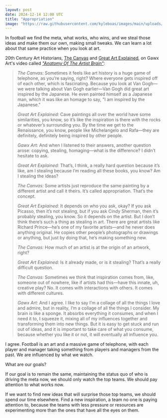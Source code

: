 ```yaml
---
layout: post
date: 2024-12-14 12:00 UTC
title: "Appropriation"
image: "https://raw.githubusercontent.com/kyleboas/images/main/uploads/2024/12/13/Image-13Dec2024_15:54:28.png"
---
```


In football we find the meta, what works, who wins, and we steal those ideas and make them our own, making small tweaks. We can learn a lot about that same practice when you look at art.

<!---more--->

20th Century Art Historians, [The Canvas](https://youtube.com/@thecanvasarthistory?si=tvB0OKjsZ6iqAeVm) and [Great Art Explained](https://youtube.com/@greatartexplained?si=YHfJD79uAN04-78M), on Gawx Art's video called *["Anatomy Of The Artist Brain"](https://youtu.be/N08LnQ77hGs?si=_cktKmn5L5aThyAz)*:

> *The Canvas:* Sometimes it feels like art history is a huge game of telephone, as you’re saying, right? Where everyone gets inspired off of each other, which is fascinating. Because you look at Van Gogh—we were talking about Van Gogh earlier—Van Gogh did great art inspired by the Japanese. He even painted himself as a Japanese man, which it was like an homage to say, "I am inspired by the Japanese."
>
> *Great Art Explained:* Cave paintings all over the world have some similarities, you know, so it’s like the inspiration is there with the rocks or whatever’s surrounding you. By the time we get to the Renaissance, you know, people like Michelangelo and Rafa—they are definitely, definitely being inspired by other people.
> 
> *Gawx Art:* And when I listened to their answers, another question arose: copying, stealing, homaging—what is the difference? I didn’t hesitate to ask.
>
> *Great Art Explained:* That’s, I think, a really hard question because it’s like, am I stealing because I’m reading all these books, you know? Am I stealing the ideas?
>
> *The Canvas:* Some artists just reproduce the same painting by a different artist and call it theirs. It’s called appropriation. That’s the concept.
>
> *Great Art Explained:* It depends on who you ask, okay? If you ask Picasso, then it’s not stealing, but if you ask Cindy Sherman, then it’s probably stealing, you know. So it depends on the artist. But I don’t think there’s such a thing as stealing in art. There are great artists like Richard Prince—he’s one of my favorite artists—and he never does anything original. He copies other people’s photographs or drawings or anything, but just by doing that, he’s making something new.
>
> *The Canvas:* How much of an artist is at the origin of an artwork, right?
>
> *Great Art Explained:* Is it already made, or is it stealing? That’s a really difficult question.
>
> *The Canvas:* Sometimes we think that inspiration comes from, like, someone out of nowhere, like if artists had this—have this innate, uh, creative play? No. It comes with interactions with others. It comes with different cultures.
>
> *Gawx Art:* And I agree. I like to say I’m a collage of all the things I love and admire, but in reality, I’m a collage of all the things I consider. My brain is like a sponge. It absorbs everything it consumes, and when I need it to, I squeeze it, mixing all of my influences together and transforming them into new things. But it is easy to get stuck and run out of ideas, and it is important to take care of what you consume, because whether you like it or not, it will eventually all influence you.

I agree. Football is an art and a massive game of telephone, with each player and manager taking something from players and managers from the past. We are influenced by what we watch.

What are our goals?

If our goal is to remain the same, maintaining the status quo of who is driving the meta now, we should only watch the top teams. We should pay attention to what works now.

If we want to find new ideas that will surprise those top teams, we should spend our time elsewhere. Find a new inspiration, a team no one is paying attention to, because the teams with less pressure or resources are experimenting more than the ones that have all the eyes on them.